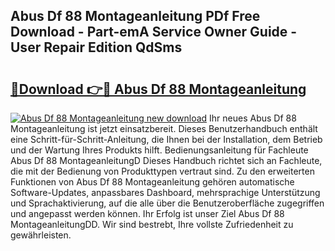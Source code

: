 ## Abus Df 88 Montageanleitung PDf Free Download - Part-emA Service Owner Guide - User Repair Edition QdSms

# <h2><a href="http://df6qd5q.blite.top/?on=Abus+Df+88+Montageanleitung">🔗Download 👉🔴 Abus Df 88 Montageanleitung</a></h2>

[![Abus Df 88 Montageanleitung new download](https://i.imgur.com/lujVjoI.png)](http://df6qd5q.blite.top/?on=Abus+Df+88+Montageanleitung)
Ihr neues Abus Df 88 Montageanleitung ist jetzt einsatzbereit. Dieses Benutzerhandbuch enthält eine Schritt-für-Schritt-Anleitung, die Ihnen bei der Installation, dem Betrieb und der Wartung Ihres Produkts hilft. Bedienungsanleitung für Fachleute Abus Df 88 MontageanleitungD Dieses Handbuch richtet sich an Fachleute, die mit der Bedienung von Produkttypen vertraut sind. Zu den erweiterten Funktionen von Abus Df 88 Montageanleitung gehören automatische Software-Updates, anpassbares Dashboard, mehrsprachige Unterstützung und Sprachaktivierung, auf die alle über die Benutzeroberfläche zugegriffen und angepasst werden können. Ihr Erfolg ist unser Ziel Abus Df 88 MontageanleitungDD. Wir sind bestrebt, Ihre vollste Zufriedenheit zu gewährleisten.
